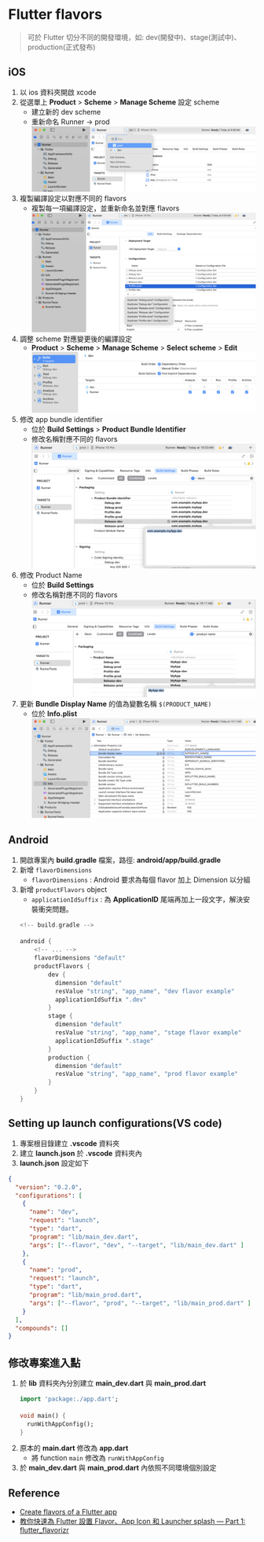 # Flutter flavors

> 可於 Flutter 切分不同的開發環境，如: dev(開發中)、stage(測試中)、production(正式發布)

## iOS
1. 以 ios 資料夾開啟 xcode
2. 從選單上 **Product** > **Scheme** > **Manage Scheme** 設定 scheme
    - 建立新的 dev scheme
    - 重新命名 Runner -> prod
    ![ios_flavors_scheme_1](../../assets/ios_flavors_scheme_1.png)
3. 複製編譯設定以對應不同的 flavors
    - 複製每一項編譯設定，並重新命名並對應 flavors
    ![ios_flavors_scheme_2](../../assets/ios_flavors_scheme_2.png)
4. 調整 scheme 對應變更後的編譯設定
    - **Product** > **Scheme** > **Manage Scheme** > **Select scheme** > **Edit**
    ![ios_flavors_scheme_3](../../assets/ios_flavors_scheme_3.png)
5. 修改 app bundle identifier
    - 位於 **Build Settings** > **Product Bundle Identifier**
    - 修改名稱對應不同的 flavors
    ![ios_flavors_scheme_4](../../assets/ios_flavors_scheme_4.png)
6. 修改 Product Name
    - 位於 **Build Settings**
    - 修改名稱對應不同的 flavors
    ![ios_flavors_scheme_5](../../assets/ios_flavors_scheme_5.png)
7. 更新 **Bundle Display Name** 的值為變數名稱 `$(PRODUCT_NAME)`
    - 位於 **Info.plist**
    ![ios_flavors_scheme_6](../../assets/ios_flavors_scheme_6.png)


## Android

1. 開啟專案內 **build.gradle** 檔案，路徑: **android/app/build.gradle**
2. 新增 `flavorDimensions`
    - `flavorDimensions` : Android 要求為每個 flavor 加上 Dimension 以分組
3. 新增 `productFlavors` object
    - `applicationIdSuffix` : 為 **ApplicationID** 尾端再加上一段文字，解決安裝衝突問題。
    ```gradle
    <!-- build.gradle -->

    android {
        <!-- ... -->
        flavorDimensions "default"
        productFlavors {
            dev {
              dimension "default"
              resValue "string", "app_name", "dev flavor example"
              applicationIdSuffix ".dev"
            }
            stage {
              dimension "default"
              resValue "string", "app_name", "stage flavor example"
              applicationIdSuffix ".stage"
            }
            production {
              dimension "default"
              resValue "string", "app_name", "prod flavor example"
            }
        }
    }
    ```

## Setting up launch configurations(VS code)

1. 專案根目錄建立 **.vscode** 資料夾
2. 建立 **launch.json** 於 **.vscode** 資料夾內
3. **launch.json** 設定如下
```json
{
  "version": "0.2.0",
  "configurations": [
    {
      "name": "dev",
      "request": "launch",
      "type": "dart",
      "program": "lib/main_dev.dart",
      "args": ["--flavor", "dev", "--target", "lib/main_dev.dart" ]
    },
    {
      "name": "prod",
      "request": "launch",
      "type": "dart",
      "program": "lib/main_prod.dart",
      "args": ["--flavor", "prod", "--target", "lib/main_prod.dart" ]
    }
  ],
  "compounds": []
}
```

## 修改專案進入點

1. 於 **lib** 資料夾內分別建立 **main_dev.dart** 與 **main_prod.dart**
    ```dart
    import 'package:./app.dart';

    void main() {
      runWithAppConfig();
    }
    ```
2. 原本的 **main.dart** 修改為 **app.dart**
    - 將 function `main` 修改為 `runWithAppConfig`
3. 於 **main_dev.dart** 與 **main_prod.dart** 內依照不同環境個別設定

## Reference

- [Create flavors of a Flutter app](https://docs.flutter.dev/deployment/flavors)
- [教你快速為 Flutter 設置 Flavor、App Icon 和 Launcher splash — Part 1: flutter_flavorizr](https://medium.com/flutter-formosa/%E6%95%99%E4%BD%A0%E5%BF%AB%E9%80%9F%E7%82%BA-flutter-%E8%A8%AD%E7%BD%AE-flavor-app-icon-%E5%92%8C-launcher-splash-part-1-flutter-flavorizr-ffdd617c35ca)
